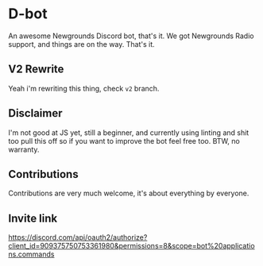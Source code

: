 # D-bot
An awesome Newgrounds Discord bot, that's it. We got Newgrounds Radio support, and things are on the way. That's it.

## V2 Rewrite
Yeah i'm rewriting this thing, check `v2` branch.

## Disclaimer
I'm not good at JS yet, still a beginner, and currently using linting and shit too pull this off so if you want to improve the bot feel free too. BTW, no warranty.

## Contributions
Contributions are very much welcome, it's about everything by everyone.

## Invite link
https://discord.com/api/oauth2/authorize?client_id=909375750753361980&permissions=8&scope=bot%20applications.commands